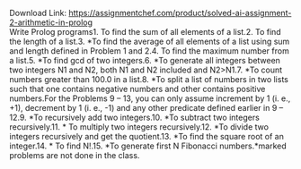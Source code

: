 Download Link: https://assignmentchef.com/product/solved-ai-assignment-2-arithmetic-in-prolog
<br>
Write Prolog programs1. To find the sum of all elements of a list.2. To find the length of a list.3. *To find the average of all elements of a list using sum and length defined in Problem 1 and 2.4. To find the maximum number from a list.5. *To find gcd of two integers.6. *To generate all integers between two integers N1 and N2, both N1 and N2 included and N2&gt;N1.7. *To count numbers greater than 100.0 in a list.8. *To split a list of numbers in two lists such that one contains negative numbers and other contains positive numbers.For the Problems 9 – 13, you can only assume increment by 1 (i. e., +1), decrement by 1 (i. e., -1) and any other predicate defined earlier in 9 – 12.9. *To recursively add two integers.10. *To subtract two integers recursively.11. * To multiply two integers recursively.12. *To divide two integers recursively and get the quotient.13. *To find the square root of an integer.14. * To find N!.15. *To generate first N Fibonacci numbers.*marked problems are not done in the class.